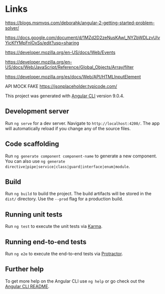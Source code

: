 # Links

https://blogs.msmvps.com/deborahk/angular-2-getting-started-problem-solver/

https://docs.google.com/document/d/1MZd2D2zeNusKAwl_NYZbWDLzvUlvYicKfYMpFnlOxSs/edit?usp=sharing

https://developer.mozilla.org/en-US/docs/Web/Events

https://developer.mozilla.org/en-US/docs/Web/JavaScript/Reference/Global_Objects/Array/filter

https://developer.mozilla.org/es/docs/Web/API/HTMLInputElement

API MOCK FAKE
https://jsonplaceholder.typicode.com/


This project was generated with [Angular CLI](https://github.com/angular/angular-cli) version 9.0.4.

## Development server

Run `ng serve` for a dev server. Navigate to `http://localhost:4200/`. The app will automatically reload if you change any of the source files.

## Code scaffolding

Run `ng generate component component-name` to generate a new component. You can also use `ng generate directive|pipe|service|class|guard|interface|enum|module`.

## Build

Run `ng build` to build the project. The build artifacts will be stored in the `dist/` directory. Use the `--prod` flag for a production build.

## Running unit tests

Run `ng test` to execute the unit tests via [Karma](https://karma-runner.github.io).

## Running end-to-end tests

Run `ng e2e` to execute the end-to-end tests via [Protractor](http://www.protractortest.org/).

## Further help

To get more help on the Angular CLI use `ng help` or go check out the [Angular CLI README](https://github.com/angular/angular-cli/blob/master/README.md).
